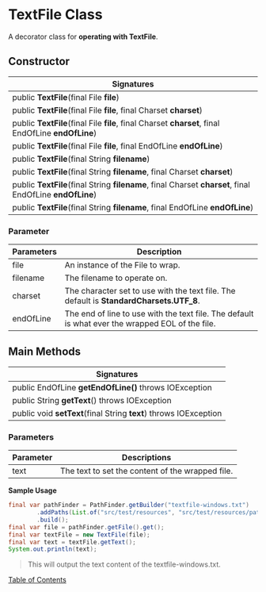 # TextFile Class

A decorator class for **operating with TextFile**.

## Constructor

| Signatures |
|---------|
| public **TextFile**(final File **file**) |
| public **TextFile**(final File **file**, final Charset **charset**) |
| public **TextFile**(final File **file**, final Charset **charset**, final EndOfLine **endOfLine**) |
| public **TextFile**(final File **file**, final EndOfLine **endOfLine**) |
| public **TextFile**(final String **filename**) |
| public **TextFile**(final String **filename**, final Charset **charset**) |
| public **TextFile**(final String **filename**, final Charset **charset**, final EndOfLine **endOfLine**) |
| public **TextFile**(final String **filename**, final EndOfLine **endOfLine**) |

### **Parameter**

| Parameters | Description                               |
| --------- | ----------------------------------------- |
| file | An instance of the File to wrap. |
| filename | The filename to operate on. |
| charset | The character set to use with the text file. The default is **StandardCharsets.UTF_8**. |
| endOfLine | The end of line to use with the text file. The default is what ever the wrapped EOL of the file. |

## Main Methods

| Signatures |
|--------|
| public EndOfLine **getEndOfLine()** throws IOException |
| public String **getText**() throws IOException |
| public void **setText**(final String **text**) throws IOException |

### **Parameter**s

| Parameter | Descriptions              |
| --------- | ------------------------- |
| text | The text to set the content of the wrapped file. |

**Sample Usage**

```java
final var pathFinder = PathFinder.getBuilder("textfile-windows.txt")
        .addPaths(List.of("src/test/resources", "src/test/resources/pathfinder"))
        .build();
final var file = pathFinder.getFile().get();
final var textFile = new TextFile(file);
final var text = textFile.getText();
System.out.println(text);
```

> This will output the text content of the textfile-windows.txt.

[Table of Contents](USER_GUIDE_TOC.md)